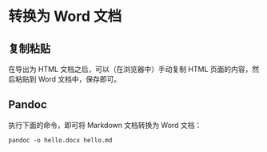 转换为 Word 文档
====

复制粘贴
----

在导出为 HTML 文档之后，可以（在浏览器中）手动复制 HTML 页面的内容，然后粘贴到 Word 文档中，保存即可。

Pandoc
----

执行下面的命令，即可将 Markdown 文档转换为 Word 文档：

```
pandoc -o hello.docx hello.md
```
